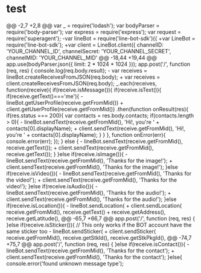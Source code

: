 # test
@@ -2,7 +2,8 @@ var _ = require('lodash');  var bodyParser = require('body-parser');  var express = require('express');  var request = require('superagent'); -var lineBot = require('line-bot-sdk')({ +var LineBot = require('line-bot-sdk'); +var client = LineBot.client({    channelID: 'YOUR_CHANNEL_ID',    channelSecret: 'YOUR_CHANNEL_SECRET',    channelMID: 'YOUR_CHANNEL_MID'  @@ -18,44 +19,44 @@ app.use(bodyParser.json({ limit: 2 * 1024 * 1024 }));  app.post('/', function (req, res) {    console.log(req.body.result);   -  var receives = lineBot.createReceivesFromJSON(req.body); +  var receives = client.createReceivesFromJSON(req.body);    _.each(receives, function(receive){            if(receive.isMessage()){          if(receive.isText()){            if(receive.getText()==='me'){ -          lineBot.getUserProfile(receive.getFromMid()) +          client.getUserProfile(receive.getFromMid())              .then(function onResult(res){                if(res.status === 200){                  var contacts = res.body.contacts;                  if(contacts.length > 0){ -                  lineBot.sendText(receive.getFromMid(), 'Hi!, you\'re ' + contacts[0].displayName); +                  client.sendText(receive.getFromMid(), 'Hi!, you\'re ' + contacts[0].displayName);                  }                }              }, function onError(err){                console.error(err);              });          } else { -          lineBot.sendText(receive.getFromMid(), receive.getText()); +          client.sendText(receive.getFromMid(), receive.getText());          }          }else if(receive.isImage()){           -        lineBot.sendText(receive.getFromMid(), 'Thanks for the image!'); +        client.sendText(receive.getFromMid(), 'Thanks for the image!');          }else if(receive.isVideo()){   -        lineBot.sendText(receive.getFromMid(), 'Thanks for the video!'); +        client.sendText(receive.getFromMid(), 'Thanks for the video!');          }else if(receive.isAudio()){   -        lineBot.sendText(receive.getFromMid(), 'Thanks for the audio!'); +        client.sendText(receive.getFromMid(), 'Thanks for the audio!');          }else if(receive.isLocation()){   -        lineBot.sendLocation( +        client.sendLocation(              receive.getFromMid(),              receive.getText() + receive.getAddress(),              receive.getLatitude(),  @@ -65,7 +66,7 @@ app.post('/', function (req, res) {        }else if(receive.isSticker()){            // This only works if the BOT account have the same sticker too -        lineBot.sendSticker( +        client.sendSticker(              receive.getFromMid(),              receive.getStkId(),              receive.getStkPkgId(),  @@ -74,7 +75,7 @@ app.post('/', function (req, res) {          }else if(receive.isContact()){           -        lineBot.sendText(receive.getFromMid(), 'Thanks for the contact'); +        client.sendText(receive.getFromMid(), 'Thanks for the contact');          }else{          console.error('found unknown message type');
